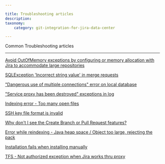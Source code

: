 ```yaml
---

title: Troubleshooting articles
description:
taxonomy:
    category: git-integration-for-jira-data-center

---
```

Common Troubleshooting articles

* * *

[Avoid OutOfMemory exceptions by configuring or memory allocation with Jira to accommodate large repositories](/git-integration-for-jira-data-center/avoid-outofmemory-exceptions-by-configuring-or-memory-allocation-with-jira-to-accommodate-large-repositories-gij-self-managed)

[SQLException 'Incorrect string value' in merge requests](/git-integration-for-jira-data-center/sqlexception-incorrect-string-value-in-merge-requests-gij-self-managed)

["Dangerous use of multiple connections" error on local database](/git-integration-for-jira-data-center/dangerous-use-of-multiple-connections-error-on-local-database-gij-self-managed)

["Service proxy has been destroyed" exceptions in log](/git-integration-for-jira-data-center/service-proxy-has-been-destroyed-exceptions-in-log-gij-self-managed)

[Indexing error - Too many open files](/git-integration-for-jira-data-center/indexing-error-too-many-open-files-gij-self-managed)

[SSH key file format is invalid](/git-integration-for-jira-data-center/ssh-key-file-format-is-invalid-gij-self-managed)

[Why don't I see the Create Branch or Pull Request features?](/git-integration-for-jira-data-center/why-dont-i-see-the-create-branch-or-pull-request-features-gij-self-managed)

[Error while reindexing - Java heap space / Object too large, rejecting the pack](/git-integration-for-jira-data-center/error-while-reindexing-java-heap-space-object-too-large-rejecting-the-pack-gij-self-managed)

[Installation fails when installing manually](/git-integration-for-jira-data-center/installation-fails-when-installing-manually-gij-self-managed)

[TFS - Not authorized exception when Jira works thru proxy](/git-integration-for-jira-data-center/tfs-not-authorized-exception-when-jira-works-thru-proxy-gij-self-managed)

